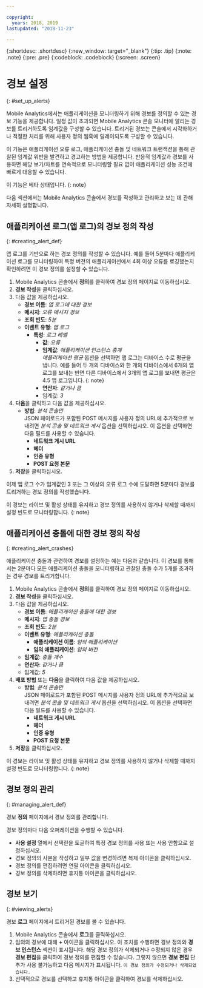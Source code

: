 ```yaml
---

copyright:
  years: 2018, 2019
lastupdated: "2018-11-23"

---
```


{:shortdesc: .shortdesc}
{:new_window: target="_blank"}
{:tip: .tip}
{:note: .note}
{:pre: .pre}
{:codeblock: .codeblock}
{:screen: .screen}

# 경보 설정
{: #set_up_alerts}

Mobile Analytics에서는 애플리케이션을 모니터링하기 위해 경보를 정의할 수 있는 경보 기능을 제공합니다. 일정 값이 초과되면 Mobile Analytics 콘솔 모니터에 알리는 경보를 트리거하도록 임계값을 구성할 수 있습니다. 트리거된 경보는 콘솔에서 시각화하거나 적절한 처리를 위해 사용자 정의 웹훅에 릴레이되도록 구성할 수 있습니다.

이 기능은 애플리케이션 오류 로그, 애플리케이션 충돌 및 네트워크 트랜잭션을 통해 관찰된 임계값 위반을 발견하고 경고하는 방법을 제공합니다. 반응적 임계값과 경보를 사용하면 해당 보기/차트를 연속적으로 모니터링할 필요 없이 애플리케이션 성능 조건에 빠르게 대응할 수 있습니다.

이 기능은 베타 상태입니다.
{: note}

다음 섹션에서는 Mobile Analytics 콘솔에서 경보를 작성하고 관리하고 보는 데 관해 자세히 설명합니다.

## 애플리케이션 로그(앱 로그)의 경보 정의 작성
{: #creating_alert_def}

앱 로그를 기반으로 하는 경보 정의를 작성할 수 있습니다. 예를 들어 5분마다 애플리케이션 로그를 모니터링하여 특정 버전의 애플리케이션에서 4회 이상 오류를 로깅했는지 확인하려면 이 경보 정의를 설정할 수 있습니다.

1.  Mobile Analytics 콘솔에서 **정의**를 클릭하여 경보 정의 페이지로 이동하십시오.
2.  **경보 작성**을 클릭하십시오.
3.  다음 값을 제공하십시오.
    * **경보 이름**: *앱 로그에 대한 경보*
    * **메시지**: *오류 메시지 경보*
    * **조회 빈도**: *5분*
    * **이벤트 유형**: *앱 로그*
        * **특성**: *로그 레벨*
            * **값**: *오류*
            * **임계값**: *애플리케이션 인스턴스 총계*<br/>
              *애플리케이션 평균* 옵션을 선택하면 앱 로그는 디바이스 수로 평균을 냅니다. 예를 들어 두 개의 디바이스와 한 개의 디바이스에서 6개의 앱 로그를 보내는 반면 다른 디바이스에서 3개의 앱 로그를 보내면 평균은 4.5 앱 로그입니다.
              {: note}
            * **연산자**: *같거나 큼* 
            * 임계값: *3*
4.  **다음**을 클릭하고 다음 값을 제공하십시오.
    * **방법**: *분석 콘솔만*<br/>
      JSON 페이로드가 포함된 POST 메시지를 사용자 정의 URL에 추가적으로 보내려면 *분석 콘솔 및 네트워크 게시* 옵션을 선택하십시오. 이 옵션을 선택하면 다음 필드를 사용할 수 있습니다.
      * **네트워크 게시 URL**
      * **헤더**
      * **인증 유형**
      * **POST 요청 본문**
5. **저장**을 클릭하십시오.  

이제 앱 로그 수가 임계값인 3 또는 그 이상의 오류 로그 수에 도달하면 5분마다 경보를 트리거하는 경보 정의를 작성했습니다.

이 경보는 라이브 및 활성 상태를 유지하고 경보 정의를 사용하지 않거나 삭제할 때까지 설정 빈도로 모니터링합니다.
{: note}

## 애플리케이션 충돌에 대한 경보 정의 작성
{: #creating_alert_crashes}

애플리케이션 충돌과 관련하여 경보를 설정하는 예는 다음과 같습니다. 이 경보를 통해서는 2분마다 모든 애플리케이션 충돌을 모니터링하고 관찰된 충돌 수가 5개를 초과하는 경우 경보를 트리거합니다.

1.  Mobile Analytics 콘솔에서 **정의**를 클릭하여 경보 정의 페이지로 이동하십시오.
2.  **경보 작성**을 클릭하십시오.
3.  다음 값을 제공하십시오.
    * **경보 이름**: *애플리케이션 충돌에 대한 경보*
    * **메시지**: *앱 충돌 경보*
    * **조회 빈도**: *2분*
    * **이벤트 유형**: *애플리케이션 충돌*
        * **애플리케이션 이름**: *임의 애플리케이션*
        * **임의 애플리케이션**: *임의 버전*
    * **임계값**: *충돌 개수*
    * **연산자**: *같거나 큼* 
    * 임계값: *5*
4.  **배포 방법** 또는 **다음**을 클릭하여 다음 값을 제공하십시오.
    * **방법**: *분석 콘솔만*<br/>
      JSON 페이로드가 포함된 POST 메시지를 사용자 정의 URL에 추가적으로 보내려면 *분석 콘솔 및 네트워크 게시* 옵션을 선택하십시오. 이 옵션을 선택하면 다음 필드를 사용할 수 있습니다.
      * **네트워크 게시 URL**
      * **헤더**
      * **인증 유형**
      * **POST 요청 본문**
5. **저장**을 클릭하십시오.  

이 경보는 라이브 및 활성 상태를 유지하고 경보 정의를 사용하지 않거나 삭제할 때까지 설정 빈도로 모니터링합니다.
{: note}

## 경보 정의 관리
{: #managing_alert_def}

경보 **정의** 페이지에서 경보 정의를 관리합니다.

경보 정의마다 다음 오퍼레이션을 수행할 수 있습니다.
* **사용 설정** 열에서 선택란을 토글하여 특정 경보 정의를 사용 또는 사용 안함으로 설정하십시오.
* 경보 정의의 사본을 작성하고 일부 값을 변경하려면 복제 아이콘을 클릭하십시오.
* 경보 정의를 편집하려면 연필 아이콘을 클릭하십시오.
* 경보 정의를 삭제하려면 휴지통 아이콘을 클릭하십시오.

## 경보 보기
{: #viewing_alerts}

경보 **로그** 페이지에서 트리거된 경보를 볼 수 있습니다.

1.  Mobile Analytics 콘솔에서 **로그**를 클릭하십시오.
2.  임의의 경보에 대해 **+** 아이콘을 클릭하십시오. 이 조치를 수행하면 경보 정의와 **경보 인스턴스** 섹션이 표시됩니다.
    해당 경보 정의가 삭제되거나 수정되지 않은 경우 **경보 편집**을 클릭하여 경보 정의를 편집할 수 있습니다. 그렇지 않으면 **경보 편집** 단추가 사용 불가능하고 다음 메시지가 표시됩니다.
    `이 경보 정의가 수정되거나 삭제되었습니다.`
3.  선택적으로 경보를 선택하고 휴지통 아이콘을 클릭하여 경보를 삭제하십시오.


